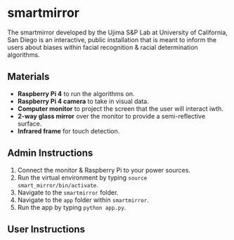 # smartmirror
The smartmirror developed by the Ujima S&P Lab at University of California, San Diego is an interactive, public installation that is meant to inform the users about biases within facial recognition & racial determination algorithms. 

 ## Materials
* **Raspberry Pi 4** to run the algorithms on.
* **Raspberry Pi 4 camera** to take in visual data.
* **Computer monitor** to project the screen that the user will interact iwth.
* **2-way glass mirror** over the monitor to provide a semi-reflective surface.
* **Infrared frame** for touch detection.

## Admin Instructions
1. Connect the monitor & Raspberry Pi to your power sources.
2. Run the virtual environment by typing ``source smart_mirror/bin/activate``.
3. Navigate to the ``smartmirror`` folder.
4. Navigate to the ``app`` folder within ``smartmirror``.
5. Run the app by typing ``python app.py``. 

## User Instructions

